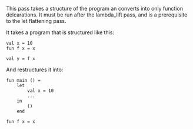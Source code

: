 This pass takes a structure of the program an converts
into only function delcarations.  It must be run
after the lambda_lift pass, and is a prerequisite
to the let flattening pass.

It takes a program that is structured like this:

	val x = 10
	fun f x = x

	val y = f x

And restructures it into:

	fun main () =
		let
			val x = 10
			...
		in
			()
		end

	fun f x = x

